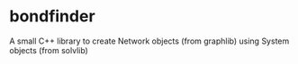 # bondfinder
A small C++ library to create Network objects (from graphlib) using System objects (from solvlib)
